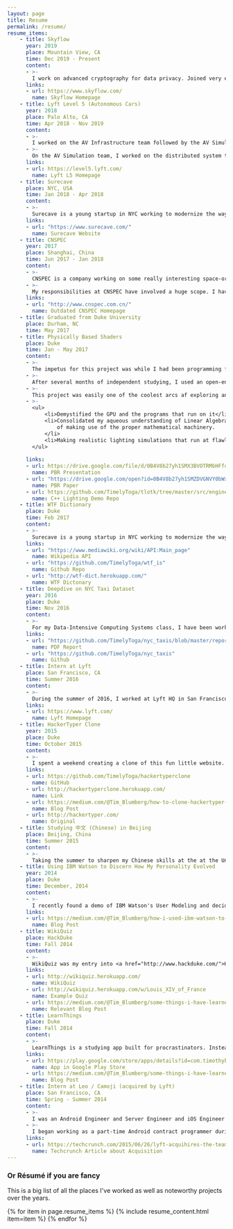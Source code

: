 ```yaml
---
layout: page
title: Resume
permalink: /resume/
resume_items:
    - title: Skyflow
      year: 2019
      place: Mountain View, CA
      time: Dec 2019 - Present
      content:
      - >-
        I work on advanced cryptography for data privacy. Joined very early.
      links:
      - url: https://www.skyflow.com/
        name: Skyflow Homepage
    - title: Lyft Level 5 (Autonomous Cars)
      year: 2018
      place: Palo Alto, CA
      time: Apr 2018 - Nov 2019
      content:
      - >-
        I worked on the AV Infrastructure team followed by the AV Simulation team. I built distributed systems for ingesting / indexing _large_ amounts of data. 
      - >- 
        On the AV Simulation team, I worked on the distributed system that ran large scale simulations. 
      links:
      - url: https://level5.lyft.com/
        name: Lyft L5 Homepage
    - title: Surecave
      place: NYC, USA
      time: Jan 2018 - Apr 2018
      content:
      - >-
        Surecave is a young startup in NYC working to modernize the way that property is managed. I am lucky enough to be a member of a brilliant team that has moved incredibly quickly to build a solid product that I couldn't be prouder of.
      links:
      - url: "https://www.surecave.com/"
        name: Surecave Website
    - title: CNSPEC
      year: 2017
      place: Shanghai, China
      time: Jun 2017 - Jan 2018
      content:
      - >-
        CNSPEC is a company working on some really interesting space-oriented applications for superhighrises in China. We build sophisticated 3D model of the building with BIM data, engineering plans, 3D scans, faculty and staff etc, and then build business applications utilizing these models. The applications we build leverage some really fascinating technology and I've had a blast learning something new every day.
      - >- 
        My responsibilities at CNSPEC have involved a huge scope. I have been requirde to learn a lot of new skills and harden their system architecture. I have written a lot of 2D and 3D map frontend interfaces for their client buildings (including Shanghai Tower, the tallest building in China at 128 floors). I have built and managed webservers, optimized DB performance, upgraded API endpoints to HTTPS, and a lot more. Most of our work is in private cloud deployments, so I don't have many links to share. :(
      links:
      - url: "http://www.cnspec.com.cn/"
        name: Outdated CNSPEC Homepage
    - title: Graduated from Duke University
      place: Durham, NC 
      time: May 2017
    - title: Physically Based Shaders
      place: Duke 
      time: Jan - May 2017
      content:
      - >-
        The impetus for this project was while I had been programming for a considerable amount of time, all of my code was written to run on the CPU. I didn't really understand how computer graphics worked and how code written for a GPU was designed or written. So I decided to learn C++ and computer graphics at the same time! I self-studied C++, OpenGL, general computer graphics theory, and then moved on to Physically Based Rendering (PBR).
      - >-
        After several months of independent studying, I used an open-ended mathematics final project as an opportunity to dig a little deeper on the mathematically theory behind 3D computer graphics as well as modern Disney Bidirectional Reflectance Distribution Function (BRDF) PBR methods. My final paper and presentation are linked below.
      - >- 
        This project was easily one of the coolest arcs af exploring and learning that I've ever experienced because it:
      - >- 
        <ul>
            <li>Demystified the GPU and the programs that run on it</li>
            <li>Consolidated my aqueous understanding of Linear Algebra and visually demonstrated the sheer power 
                of making use of the proper mathematical machinery. 
            </li>
            <li>Making realistic lighting simulations that run at flawlessly at 60 FPS is fucking FUN</li>
        </ul>
                            
      links:
      - url: https://drive.google.com/file/d/0B4V8b27yh1SMX3BVOTRMbHFfd00/view?usp=sharing
        name: PBR Presentation
      - url: "https://drive.google.com/open?id=0B4V8b27yh1SMZDVGNVY0bWxvSzg"
        name: PBR Paper
      - url: https://github.com/TimelyToga/tlotk/tree/master/src/engine/graphics
        name: C++ Lighting Demo Repo
    - title: WTF Dictionary
      place: Duke
      time: Feb 2017
      content:
      - >-
        Surecave is a young startup in NYC working to modernize the way that property is managed. I am lucky enough to be a member of a brilliant team that has moved incredibly quickly to build a solid product that I couldn't be prouder of.
      links:
      - url: "https://www.mediawiki.org/wiki/API:Main_page"
        name: Wikipedia API
      - url: "https://github.com/TimelyToga/wtf_is"
        name: Github Repo
      - url: "http://wtf-dict.herokuapp.com/"
        name: WTF Dictonary
    - title: Deepdive on NYC Taxi Dataset
      year: 2016
      place: Duke
      time: Nov 2016
      content:
      - >-
        For my Data-Intensive Computing Systems class, I have been working on a fascinating project involving the NYC Taxi Dataset. I have worked with a partner to explore the data as much as possible and provide interesting visualizations for the data. In order to do this, my partner and I made use of a wide array of technologies including (but not limited to) the below list.
      links:
      - url: "https://github.com/TimelyToga/nyc_taxis/blob/master/report/timothy_blumberg_ziyi_wang_midterm_report_FINAL.pdf"
        name: PDF Report
      - url: "https://github.com/TimelyToga/nyc_taxis"
        name: Github
    - title: Intern at Lyft
      place: San Francisco, CA
      time: Summer 2016
      content:
      - >-
        During the summer of 2016, I worked at Lyft HQ in San Francisco, CA. I was a member of the Automation team which owned CI / CD and related infrastructure at Lyft. I worked on an internal tool to help debug common errors and trace a bug to the original code author.
      links:
      - url: https://www.lyft.com/
        name: Lyft Homepage
    - title: HackerTyper Clone
      year: 2015
      place: Duke
      time: October 2015
      content:
      - >-
        I spent a weekend creating a clone of this fun little website. The premise is that you type whatever you like and code is streamed to the screen at an alarming rate. It is supposed to personify all the terrible misconceptions that Hollywood has given people for what hacking actually looks like. Original uses same code every time, while my version randomly generates the code based on code grammars that I wrote.
      links:
      - url: https://github.com/TimelyToga/hackertyperclone
        name: GitHub
      - url: http://hackertyperclone.herokuapp.com/ 
        name: Link
      - url: https://medium.com/@Tim_Blumberg/how-to-clone-hackertyper-db0a472212f6
        name: Blog Post
      - url: http://hackertyper.com/
        name: Original
    - title: Studying 中文 (Chinese) in Beijing
      place: Beijing, China
      time: Summer 2015
      content:
      - >-
        Taking the summer to sharpen my Chinese skills at the at the University of International Business and Economics in Beijing (北京). I am enrolled in Duke's Study In China Program (DSIC), which will count as my 2nd year of Chinese language study.
    - title: Using IBM Watson to Discern How My Personality Evolved
      year: 2014
      place: Duke 
      time: December, 2014
      content:
      - >-
        I recently found a demo of IBM Watson's User Modeling and decided to see if I could harness this tech demo to analyze my own personality. I have kept a digital journal since 2011, so I had a large amount of data available to analyze, so I extracted the text of journal entries by year and submitted them to the analytical eye of Watson. I wrote a pretty detailed blog post about my process and results. Most interestingly, I found that as I developed into an adult, I didn't develop new characteristics really. But rather, I pruned out certain characteristics and marginally advanced others. So my strongest traits became stronger and I completely deleted certain other traits out of my personality all together. Overall this was one of the most informative technical investigations I have ever done because it taught me a lot about myself.
      links:
      - url: https://medium.com/@Tim_Blumberg/how-i-used-ibm-watson-to-analyze-my-journal-entries-to-learn-how-my-personality-evolved-3d944a4b856d
        name: Blog Post
    - title: WikiQuiz
      place: HackDuke
      time: Fall 2014
      content: 
      - >-
        WikiQuiz was my entry into <a href="http://www.hackduke.com/">HackDuke's</a> 2014 Education category. WikiQuiz is the embodiment of a very long running project of mine to figure out how to extract the most salient objective facts from a corpus of text. In this case I do so by a combination of a number of methods chief of which is some basic NLP feature extraction using nltk. I believe that if the process of extracting the important and objective thoughts from a body of text is one of greatest challenges that technology is facing today. I began development at HackDuke and have since been making modifications to better the question generation.
      links:
      - url: http://wikiquiz.herokuapp.com/
        name: WikiQuiz
      - url: http://wikiquiz.herokuapp.com/w/Louis_XIV_of_France
        name: Example Quiz
      - url: https://medium.com/@Tim_Blumberg/some-things-i-have-learned-making-an-app-to-teach-ca6560843fa8
        name: Relevant Blog Post
    - title: LearnThings
      place: Duke
      time: Fall 2014
      content:
      - >-
        LearnThings is a studying app built for procrastinators. Instead of cramming for a single continuous chunk of time before an exam, one could use LearnThings to space that studying time out over several weeks. LearnThings uses notifications to passively ask you questions, which you can directly interact with, or tap through to grade yourself. LearnThings is at most two taps per interaction, so the experience is left light. You can tell LearnThings when you are available so that you will only get asked questions within that time frame.
      links:
      - url: https://play.google.com/store/apps/details?id=com.timothyblumberg.autodidacticism.learnthings
        name: App in Google Play Store
      - url: https://medium.com/@Tim_Blumberg/some-things-i-have-learned-making-an-app-to-teach-ca6560843fa8
        name: Blog Post
    - title: Intern at Leo / Camoji (acquired by Lyft)
      place: San Francisco, CA
      time: Spring - Summer 2014
      content:
      - >-
        I was an Android Engineer and Server Engineer and iOS Engineer (intern) - Spring 2014 - Fall 2014
      - >-
        I began working as a part-time Android contract programmer during school, and came on board full time for the summer. During this summer I decided to become an entrepreneur.
      links:
      - url: https://techcrunch.com/2015/06/26/lyft-acquihires-the-team-from-messaging-app-leo-to-improve-location-and-other-features/
        name: Techcrunch Article about Acquisition
---
```

<script src="https://code.jquery.com/jquery-1.10.1.min.js" crossorigin="anonymous"></script>
<script src="{{ base.url | prepend: site.url }}/assets/js/resume.js"></script>

### Or Résumé if you are fancy
This is a big list of all the places I've worked as well as noteworthy projects over the years. 
<div class="timeline">
<div id="timeline_line"></div>
{% for item in page.resume_items %}
{% include resume_content.html item=item %}
{% endfor %}
</div>